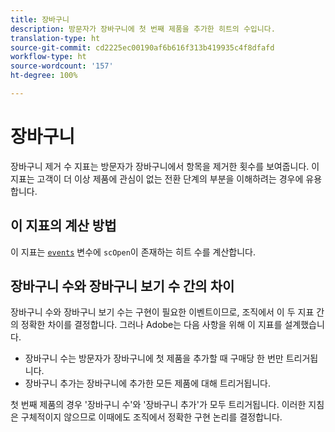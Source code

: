 ```yaml
---
title: 장바구니
description: 방문자가 장바구니에 첫 번째 제품을 추가한 히트의 수입니다.
translation-type: ht
source-git-commit: cd2225ec00190af6b616f313b419935c4f8dfafd
workflow-type: ht
source-wordcount: '157'
ht-degree: 100%

---
```



# 장바구니

장바구니 제거 수 지표는 방문자가 장바구니에서 항목을 제거한 횟수를 보여줍니다. 이 지표는 고객이 더 이상 제품에 관심이 없는 전환 단계의 부분을 이해하려는 경우에 유용합니다.

## 이 지표의 계산 방법

이 지표는 [`events`](/help/implement/vars/page-vars/events/events-overview.md) 변수에 `scOpen`이 존재하는 히트 수를 계산합니다.

## 장바구니 수와 장바구니 보기 수 간의 차이

장바구니 수와 장바구니 보기 수는 구현이 필요한 이벤트이므로, 조직에서 이 두 지표 간의 정확한 차이를 결정합니다. 그러나 Adobe는 다음 사항을 위해 이 지표를 설계했습니다.

* 장바구니 수는 방문자가 장바구니에 첫 제품을 추가할 때 구매당 한 번만 트리거됩니다.
* 장바구니 추가는 장바구니에 추가한 모든 제품에 대해 트리거됩니다.

첫 번째 제품의 경우 &#39;장바구니 수&#39;와 &#39;장바구니 추가&#39;가 모두 트리거됩니다. 이러한 지침은 구체적이지 않으므로 이때에도 조직에서 정확한 구현 논리를 결정합니다.
